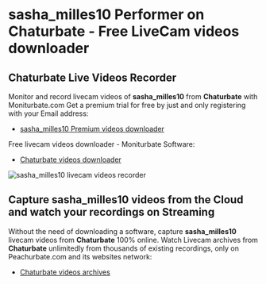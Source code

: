 # sasha_milles10 Performer on Chaturbate - Free LiveCam videos downloader

## Chaturbate Live Videos Recorder

Monitor and record livecam videos of **sasha_milles10** from **Chaturbate** with Moniturbate.com
Get a premium trial for free by just and only registering with your Email address:
* [sasha_milles10 Premium videos downloader](https://moniturbate.com/request-demo-licence-key.html)

Free livecam videos downloader - Moniturbate Software:
* [Chaturbate videos downloader](https://moniturbate.com/moniturbate-download-software.html)

![sasha_milles10 livecam videos recorder](https://peachurnet.com/templates/moniturbate-software.png)


## Capture sasha_milles10 videos from the Cloud and watch your recordings on Streaming

Without the need of downloading a software, capture **sasha_milles10** livecam videos from **Chaturbate** 100% online.
Watch Livecam archives from **Chaturbate** unlimitedly from thousands of existing recordings, only on Peachurbate.com and its websites network:
* [Chaturbate videos archives](https://peachurnet.com/)